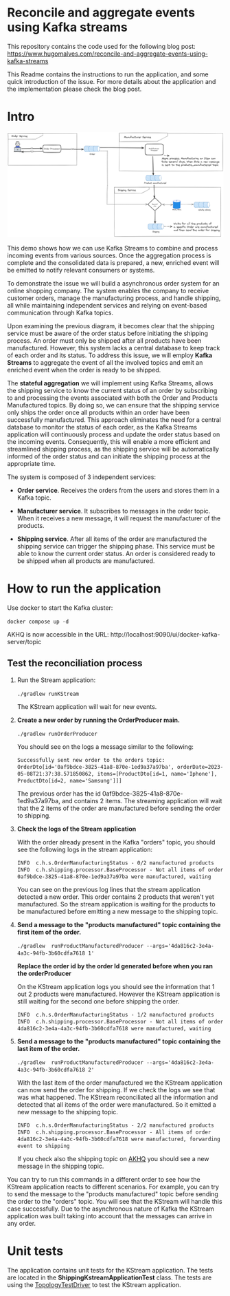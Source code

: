 # Reconcile and aggregate events using Kafka streams

This repository contains the code used for the following blog post:
https://www.hugomalves.com/reconcile-and-aggregate-events-using-kafka-streams

This Readme contains the instructions to run the application, and some quick introduction of the issue.
For more details about the application and the implementation please check the blog post.


# Intro

![Kstream flow](./diagrams/schema.png)

This demo shows how we can use Kafka Streams to combine and process incoming events from various sources. Once the aggregation process is complete and the consolidated data is prepared, a new, enriched event will be emitted to notify relevant consumers or systems.

To demonstrate the issue we will build a asynchronous order system for an online shopping company. The system enables the company to receive customer orders, manage the manufacturing process, and handle shipping, all while maintaining independent services and relying on event-based communication through Kafka topics.

Upon examining the previous diagram, it becomes clear that the shipping service must be aware of the order status before initiating the shipping process. An order must only be shipped after all products have been manufactured. However, this system lacks a central database to keep track of each order and its status. To address this issue, we will employ **Kafka Streams** to aggregate the event of all the involved topics and emit an enriched event when the order is ready to be shipped.

The **stateful aggregation** we will implement using Kafka Streams, allows the shipping service to know the current status of an order by subscribing to and processing the events associated with both the Order and Products Manufactured topics. By doing so, we can ensure that the shipping service only ships the order once all products within an order have been successfully manufactured. This approach eliminates the need for a central database to monitor the status of each order, as the Kafka Streams application will continuously process and update the order status based on the incoming events. Consequently, this will enable a more efficient and streamlined shipping process, as the shipping service will be automatically informed of the order status and can initiate the shipping process at the appropriate time.

The system is composed of 3 independent services:

* **Order service**. Receives the orders from the users and stores them in a Kafka topic.

* **Manufacturer service**. It subscribes to messages in the order topic. When it receives a new message, it will request the manufacturer of the products.

* **Shipping service**. After all items of the order are manufactured the shipping service can trigger the shipping phase. This service must be able to know the current order status. An order is considered ready to be shipped when all products are manufactured.


# How to run the application


Use docker to start the Kafka cluster:

```docker compose up -d```

AKHQ  is now accessible in the URL: http://localhost:9090/ui/docker-kafka-server/topic

## Test the reconciliation process

1. Run the Stream application:
 
    ```./gradlew runKStream```

    The KStream application will wait for new events.

1. **Create a new order by running the OrderProducer main.**

    ```./gradlew runOrderProducer```

    You should see on the logs a message similar to the following:
    ```
    Successfully sent new order to the orders topic: OrderDto[id='0af9bdce-3825-41a8-870e-1ed9a37a97ba', orderDate=2023-05-08T21:37:38.571850862, items=[ProductDto[id=1, name='Iphone'], ProductDto[id=2, name='Samsung']]]
    ```

    The previous order has the id 0af9bdce-3825-41a8-870e-1ed9a37a97ba, and contains 2 items. The streaming application will wait that the 2 items of the order are manufactured before sending the order to shipping.
   
1. **Check the logs of the Stream application**
    
    With the order already present in the Kafka "orders" topic, you should see the following logs in the stream application:
    ```  
    INFO  c.h.s.OrderManufacturingStatus - 0/2 manufactured products
    INFO  c.h.shipping.processor.BaseProcessor - Not all items of order 0af9bdce-3825-41a8-870e-1ed9a37a97ba were manufactured, waiting
    ```

    You can see on the previous log lines that the stream application detected a new order. This order contains 2 products that weren't yet manufactured. So the stream application is waiting for the products to be manufactured before emitting a new message to the shipping topic.    
  
1. **Send a message to the "products manufactured" topic containing the first item of the order.**

    ```./gradlew  runProductManufacturedProducer --args='4da816c2-3e4a-4a3c-94fb-3b60cdfa7618 1'```	

    **Replace the order id by the order Id generated before when you ran the orderProducer**

    On the KStream application logs you should see the information that 1 out 2 products were manufactured. However the KStream application is still waiting for the second one before shipping the order.

    ```
    INFO  c.h.s.OrderManufacturingStatus - 1/2 manufactured products
    INFO  c.h.shipping.processor.BaseProcessor - Not all items of order 4da816c2-3e4a-4a3c-94fb-3b60cdfa7618 were manufactured, waiting
    ```

1. **Send a message to the "products manufactured" topic containing the last item of the order.**

    ```./gradlew  runProductManufacturedProducer --args='4da816c2-3e4a-4a3c-94fb-3b60cdfa7618 2'```	

    With the last item of the order manufactured we the KStream application can now send the order for shipping. If we check the logs we see that was what happened. The KStream reconciliated all the information and detected that all items of the order were manufactured. So it emitted a new message to the shipping topic. 

    ```
    INFO  c.h.s.OrderManufacturingStatus - 2/2 manufactured products
    INFO  c.h.shipping.processor.BaseProcessor - All items of order 4da816c2-3e4a-4a3c-94fb-3b60cdfa7618 were manufactured, forwarding event to shipping
    ```

    If you check also the shipping topic on [AKHQ](http://localhost:9090/ui/docker-kafka-server/topic/shipping/data?sort=NEWEST&partition=All) you should see a new message in the shipping topic.


You can try to run this commands in a different order to see how the KStream application reacts to different scenarios. For example, you can try to send the message to the "products manufactured" topic before sending the order to the "orders" topic. You will see that the KStream will handle this case successfully. Due to the asynchronous nature of Kafka the KStream application was built taking into account that the messages can arrive in any order.

# Unit tests

The application contains unit tests for the KStream application. The tests are located in the **ShippingKstreamApplicationTest** class.
The tests are using the [TopologyTestDriver](https://kafka.apache.org/28/documentation/streams/developer-guide/testing.html) to test the KStream application.